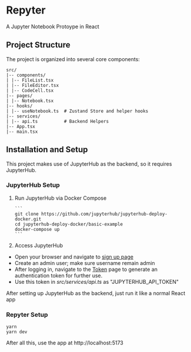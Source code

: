 # Repyter

A Jupyter Notebook Protoype in React

## Project Structure

The project is organized into several core components:

```
src/
|-- components/
| |-- FileList.tsx
| |-- FileEditor.tsx
| |-- CodeCell.tsx
|-- pages/
| |-- Notebook.tsx
|-- hooks/
| |-- useNotebook.ts  # Zustand Store and helper hooks
|-- services/
| |-- api.ts          # Backend Helpers
|-- App.tsx
|-- main.tsx
```

## Installation and Setup

This project makes use of JupyterHub as the backend, so it requires JupyterHub.

### JupyterHub Setup

1.  Run JupyterHub via Docker Compose

        ```
        git clone https://github.com/jupyterhub/jupyterhub-deploy-docker.git
        cd jupyterhub-deploy-docker/basic-example
        docker-compose up
        ```

2.  Access JupyterHub

- Open your browser and navigate to [sign up page](http://localhost:8000/hub/signup)
- Create an admin user; make sure username remain admin
- After logging in, navigate to the [Token](http://localhost:8000/hub/token) page to generate an authentication token for further use.
- Use this token in _src/services/api.ts_ as "JUPYTERHUB_API_TOKEN"

After setting up JupyterHub as the backend, just run it like a normal React app

### Repyter Setup

```
yarn
yarn dev
```

After all this, use the app at http://localhost:5173
